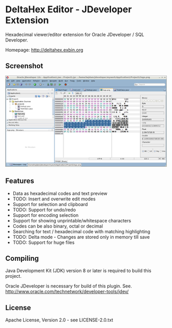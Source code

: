 DeltaHex Editor - JDeveloper Extension
======================================

Hexadecimal viewer/editor extension for Oracle JDeveloper / SQL Developer.

Homepage: http://deltahex.exbin.org  

Screenshot
----------

![DeltaHex-Editor Screenshot](images/jdeveloper-screenshot.png?raw=true)

Features
--------

- Data as hexadecimal codes and text preview
- TODO: Insert and overwrite edit modes
- Support for selection and clipboard
- TODO: Support for undo/redo
- Support for encoding selection
- Support for showing unprintable/whitespace characters
- Codes can be also binary, octal or decimal
- Searching for text / hexadecimal code with matching highlighting
- TODO: Delta mode - Changes are stored only in memory till save
- TODO: Support for huge files

Compiling
---------

Java Development Kit (JDK) version 8 or later is required to build this project.

Oracle JDeveloper is necessary for build of this plugin. See. http://www.oracle.com/technetwork/developer-tools/jdev/  

License
-------

Apache License, Version 2.0 - see LICENSE-2.0.txt
